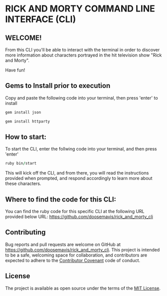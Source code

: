 # RICK AND MORTY COMMAND LINE INTERFACE (CLI) 
## WELCOME! 

From this CLI you'll be able to interact with the terminal in order to discover more information about characters portrayed in the hit television show "Rick and Morty".

Have fun!

## Gems to Install prior to execution 
Copy and paste the following code into your terminal, then press 'enter' to install
```ruby
gem install json

gem install httparty
```

## How to start:

To start the CLI, enter the follwing code into your terminal, and then press 'enter'

```ruby
ruby bin/start
```

This will kick off the CLI, and from there, you will read the instructions provided when prompted, and respond accordingly to learn more about these characters.


## Where to find the code for this CLI: 

You can find the ruby code for this specific CLI at the following URL provided below 
URL: https://github.com/doosemavis/rick_and_morty_cli


## Contributing

Bug reports and pull requests are welcome on GitHub at https://github.com/doosemavis/rick_and_morty_cli. This project is intended to be a safe, welcoming space for collaboration, and contributors are expected to adhere to the [Contributor Covenant](http://contributor-covenant.org) code of conduct.


## License

The project is available as open source under the terms of the [MIT License](https://opensource.org/licenses/MIT).